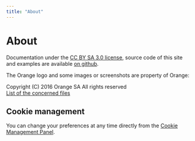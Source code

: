 ```yaml
---
title: "About"
---
```


# About

Documentation under the [CC BY SA 3.0 license](https://github.com/Orange-OpenSource/a11y-guidelines/blob/master/LICENSE), source code of this site and examples are available [on github](https://github.com/Orange-OpenSource/a11y-guidelines).  

The Orange logo and some images or screenshots are property of Orange:

Copyright (C) 2016 Orange SA All rights reserved  
[List of the concerned files](/NOTICE.txt)

## Cookie management

You can change your preferences at any time directly from the <a role="button" href="javascript:tarteaucitron.userInterface.openPanel();">Cookie Management Panel</a>.
